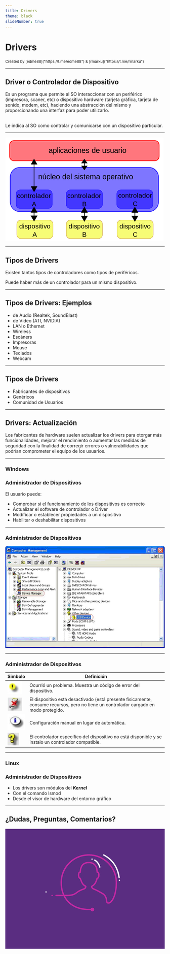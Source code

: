 ```yaml
---
title: Drivers
theme: black
slideNumber: true
---
```


# Drivers
<small>
Created by <i class="fab fa-telegram"></i>
[edme88]("https://t.me/edme88") & 
<i class="fab fa-telegram"></i>
[rmarku]("https://t.me/rmarku")
</small>

---
## Driver o Controlador de Dispositivo
Es un programa que permite al SO interaccionar con un periférico (impresora, scaner, etc) o dispositivo hardware (tarjeta gráfica, tarjeta de sonido, modem, etc), haciendo una abstracción del mismo y proporcionando una interfaz para poder utilizarlo. <br><br>

Le indica al SO como controlar y comunicarse con un dispositivo particular.

---
![Drivers](images/configSO/drivers.png)

---
## Tipos de Drivers
Existen tantos tipos de controladores como tipos de periféricos.

Puede haber más de un controlador para un mismo dispositivo.

---
## Tipos de Drivers: Ejemplos
* de Audio (Realtek, SoundBlast)
* de Video (ATI, NVIDIA)
* LAN o Ethernet
* Wireless
* Escáners
* Impresoras
* Mouse
* Teclados
* Webcam

---
## Tipos de Drivers
* Fabricantes de dispositivos
* Genéricos
* Comunidad de Usuarios

---
## Drivers: Actualización
Los fabricantes de hardware suelen actualizar los drivers para otorgar más funcionalidades, mejorar el rendimiento o aumentar las medidas de seguridad con la finalidad de corregir errores o vulnerabilidades que podrían comprometer el equipo de los usuarios.

---
### Windows
### Administrador de Dispositivos
El usuario puede:
* Comprobar si el funcionamiento de los dispositivos es correcto
* Actualizar el software de controlador o Driver
* Modificar o establecer propiedades a un dispositivo
* Habilitar o deshabilitar dispositivos

---          
### Administrador de Dispositivos
![Administrador de Dispositivos](images/configSO/admDispositivos2.jpg)

---
### Administrador de Dispositivos
| Simbolo | Definición |
|--------------------------------------------------|------------------------------------------------------------------|
| ![Simbolo1](images/configSO/driver_simbolo1.png) | Ocurrió un problema. Muestra un código de error del dispositivo. |
| ![Simbolo2](images/configSO/driver_simbolo2.png) | El dispositivo está desactivado (está presente físicamente, consume recursos, pero no tiene un controlador cargado en modo protegido. |
| ![Simbolo3](images/configSO/driver_simbolo3.png) | Configuración manual en lugar de automática. |
| ![Simbolo4](images/configSO/driver_simbolo4.png) | El controlador específico del dispositivo no está disponible y se instalo un controlador compatible. |

---
### Linux
### Administrador de Dispositivos
* Los drivers son módulos del ***Kernel***
* Con el comando lsmod
* Desde el visor de hardware del entorno gráfico

---
## ¿Dudas, Preguntas, Comentarios?
![DUDAS](images/pregunta.gif)
